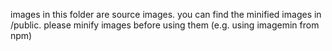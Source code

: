 images in this folder are source images.
you can find the minified images in /public.
please minify images before using them (e.g. using imagemin from npm)
